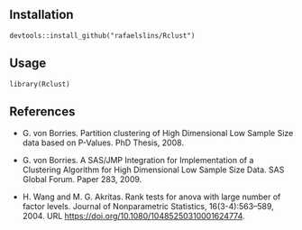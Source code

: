 <!-- README.md is generated from README.Rmd. Please edit that file -->

Installation
------------

    devtools::install_github("rafaelslins/Rclust")

Usage
-----

    library(Rclust)

References
----------

-   G. von Borries. Partition clustering of High Dimensional Low Sample
    Size data based on P-Values. PhD Thesis, 2008.

-   G. von Borries. A SAS/JMP Integration for Implementation of a
    Clustering Algorithm for High Dimensional Low Sample Size Data. SAS
    Global Forum. Paper 283, 2009.

-   H. Wang and M. G. Akritas. Rank tests for anova with large number of
    factor levels. Journal of Nonparametric Statistics,
    16(3-4):563–589, 2004. URL
    <a href="https://doi.org/10.1080/10485250310001624774" class="uri">https://doi.org/10.1080/10485250310001624774</a>.
